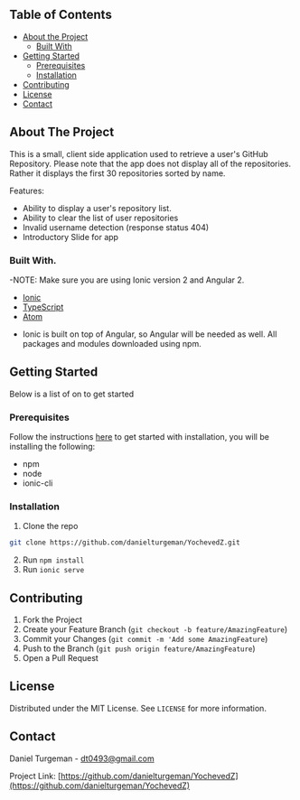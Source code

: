 <!-- TABLE OF CONTENTS -->
## Table of Contents

* [About the Project](#about-the-project)
  * [Built With](#built-with)
* [Getting Started](#getting-started)
  * [Prerequisites](#prerequisites)
  * [Installation](#installation)
* [Contributing](#contributing)
* [License](#license)
* [Contact](#contact)

<!-- ABOUT THE PROJECT -->
## About The Project

This is a small, client side application used to retrieve a user's GitHub Repository. Please note that the app does not display all of the repositories. Rather it displays the first 30 repositories sorted by name.

Features:
* Ability to display a user's repository list.
* Ability to clear the list of user repositories
* Invalid username detection (response status 404)
* Introductory Slide for app

### Built With.

-NOTE: Make sure you are using Ionic version 2 and Angular 2.

* [Ionic](https://ionicframework.com/)
* [TypeScript](https://www.typescriptlang.org/)
* [Atom](https://atom.io)

- Ionic is built on top of Angular, so Angular will be needed as well. All packages and modules downloaded using npm.


<!-- GETTING STARTED -->
## Getting Started

Below is a list of on to get started

### Prerequisites

Follow the instructions [here](https://ionicframework.com/docs/intro/installation/) to get started with installation, you will be installing the following:

* npm
* node
* ionic-cli
### Installation

1. Clone the repo
```sh
git clone https://github.com/danielturgeman/YochevedZ.git
```
2. Run ```npm install```
3. Run ```ionic serve```

<!-- CONTRIBUTING -->
## Contributing

1. Fork the Project
2. Create your Feature Branch (`git checkout -b feature/AmazingFeature`)
3. Commit your Changes (`git commit -m 'Add some AmazingFeature`)
4. Push to the Branch (`git push origin feature/AmazingFeature`)
5. Open a Pull Request



<!-- LICENSE -->
## License

Distributed under the MIT License. See `LICENSE` for more information.



<!-- CONTACT -->
## Contact

Daniel Turgeman - dt0493@gmail.com

Project Link: [https://github.com/danielturgeman/YochevedZ](https://github.com/danielturgeman/YochevedZ)

